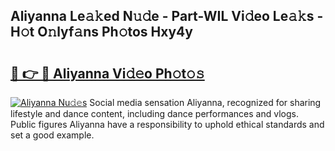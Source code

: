 ## Aliyanna Le𝚊𝚔ed N𝚞𝚍e - Part-WIL Vi𝚍eo Le𝚊𝚔s - H𝚘t O𝚗lyf𝚊ns Ph𝚘tos Hxy4y

# <h2><a href="http://hf4n8a.feru.top/?c=Aliyanna">🔗 👉 🔴 Aliyanna Vi𝚍𝚎o Ph𝚘t𝚘𝚜</a></h2>

[![Aliyanna Nu𝚍𝚎s](https://i.imgur.com/0TWrTi3.gif)](http://hf4n8a.feru.top/?c=Aliyanna)
Social media sensation Aliyanna, recognized for sharing lifestyle and dance content, including dance performances and vlogs. Public figures Aliyanna have a responsibility to uphold ethical standards and set a good example. 
